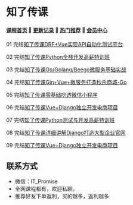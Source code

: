 # 知了传课

#### [**课程首页**](../../README.md) 💖 [**更新记录**](./gxjl.md) 💖 [**热门推荐**](./rmtj.md) 💖 [**会员中心**](./vip.md)

01 完结[知了传课DRF+Vue实现API自动化测试平台](https://study.163.com/course/introduction.htm?courseId=1210028051)

02 完结[知了传课Python全栈开发高薪特训班](https://study.163.com/course/introduction.htm?courseId=1004504016)

03 完结[知了传课Go/Golang/Beego微服务基础实战](https://study.163.com/course/introduction/1209977452.htm)

04 完结[知了传课Gin+Vue+微服务打造秒杀商城-Go](https://study.163.com/course/introduction/1210803856.htm)

05 完结[知了传课零基础吃透微信小程序](https://study.163.com/course/introduction.htm?courseId=1006226013)

06 完结[知了传课Vue+Django独立开发电商项目](https://study.163.com/course/introduction.htm?courseId=1209490803)

07 完结[知了传课Python测试与开发高薪特训班](https://study.163.com/course/introduction.htm?courseId=1209351817)

08 完结[知了传课详细讲解Django打造大型企业官网](https://study.163.com/course/introduction.htm?courseId=1005084022)

09 完结[知了传课Vue+Django独立开发电商项目](https://study.163.com/course/introduction.htm?courseId=1209490803)



## 联系方式

-  微信：IT_Promise
-  全网课程都有，欢迎私聊。
-  推荐好友下单返利，买的越多，返利越多